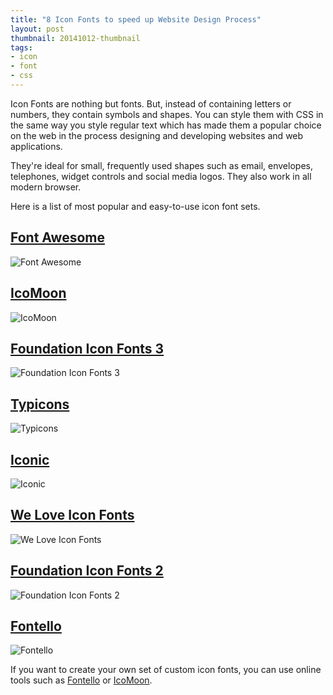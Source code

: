 ```yaml
---
title: "8 Icon Fonts to speed up Website Design Process"
layout: post
thumbnail: 20141012-thumbnail
tags:
- icon
- font
- css
---
```


Icon Fonts are nothing but fonts. But, instead of containing letters or numbers, they contain symbols and shapes. You can style them with CSS in the same way you style regular text which has made them a popular choice on the web in the process designing and developing websites and web applications.

They're ideal for small, frequently used shapes such as email, envelopes, telephones, widget controls and social media logos. They also work in all modern browser.

Here is a list of most popular and easy-to-use icon font sets.

## [Font Awesome](http://fortawesome.github.io/Font-Awesome/)

![Font Awesome]({{site.img}}20141012-fontawesome.jpg)

## [IcoMoon](https://icomoon.io/)

![IcoMoon]({{site.img}}20141012-icomoon.jpg)

## [Foundation Icon Fonts 3](http://zurb.com/playground/foundation-icon-fonts-3)

![Foundation Icon Fonts 3]({{site.img}}20141012-foundation3.jpg)

## [Typicons](http://typicons.com/)

![Typicons]({{site.img}}20141012-typicons.jpg)

## [Iconic](https://useiconic.com/)

![Iconic]({{site.img}}20141012-iconic.jpg)

## [We Love Icon Fonts](http://weloveiconfonts.com/)

![We Love Icon Fonts]({{site.img}}20141012-weloveiconfonts.jpg)

## [Foundation Icon Fonts 2](http://zurb.com/playground/foundation-icons)

![Foundation Icon Fonts 2]({{site.img}}20141012-foundation2.jpg)

## [Fontello](http://fontello.com/)

![Fontello]({{site.img}}20141012-fontello.jpg)

If you want to create your own set of custom icon fonts, you can use online tools such as [Fontello](http://fontello.com/) or [IcoMoon](https://icomoon.io/).
